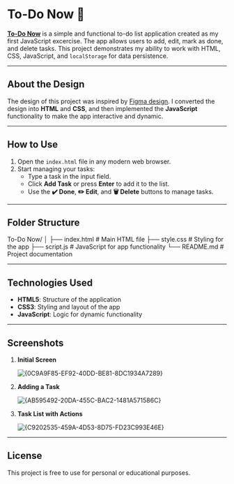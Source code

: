 # To-Do Now 📝

[**To-Do Now**](https://mohamed-man.github.io/ToDoList-WebApp/) is a simple and functional to-do list application created as my first JavaScript excercise. The app allows users to add, edit, mark as done, and delete tasks. This project demonstrates my ability to work with HTML, CSS, JavaScript, and `localStorage` for data persistence.

---

## About the Design
The design of this project was inspired by [Figma design](https://www.figma.com/community/file/1234925437659671587/to-do-list). I converted the design into **HTML** and **CSS**, and then implemented the **JavaScript** functionality to make the app interactive and dynamic.

---

## How to Use
1. Open the `index.html` file in any modern web browser.  
2. Start managing your tasks:  
   - Type a task in the input field.  
   - Click **Add Task** or press **Enter** to add it to the list.  
   - Use the **✔️ Done**, **✏️ Edit**, and **🗑️ Delete** buttons to manage tasks.  

---

## Folder Structure
To-Do Now/ │ ├── index.html # Main HTML file ├── style.css # Styling for the app ├── script.js # JavaScript for app functionality └── README.md # Project documentation

---

## Technologies Used
- **HTML5**: Structure of the application  
- **CSS3**: Styling and layout of the app  
- **JavaScript**: Logic for dynamic functionality  

---

## Screenshots
1. **Initial Screen**
 
   ![{0C9A9F85-EF92-40DD-BE81-8DC1934A7289}](https://github.com/user-attachments/assets/1bc0e68a-0484-4911-869d-ba28de400ea8)

2. **Adding a Task**  

   ![{AB595492-20DA-455C-BAC2-1481A571586C}](https://github.com/user-attachments/assets/0194ee92-4035-4608-8b0a-14d869a44adc)

3. **Task List with Actions**  

   ![{C9202535-459A-4D53-8D75-FD23C993E46E}](https://github.com/user-attachments/assets/da7a127c-88db-4109-b34f-1f420c2f3989)

---

## License
This project is free to use for personal or educational purposes.
